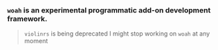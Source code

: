 ### `woah` is an experimental programmatic add-on development framework.
> `violinrs` is being deprecated
> I might stop working on `woah` at any moment
